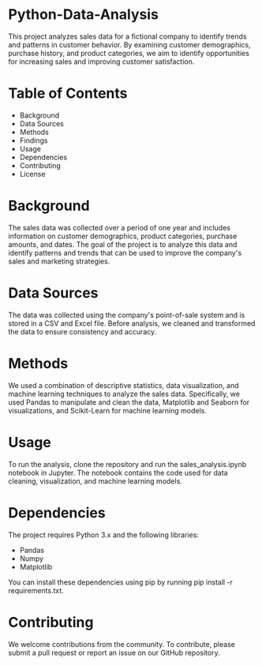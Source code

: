 # Python-Data-Analysis


This project analyzes sales data for a fictional company to identify trends and patterns in customer behavior. By examining customer demographics, purchase history, and product categories, we aim to identify opportunities for increasing sales and improving customer satisfaction.

# Table of Contents

- Background
- Data Sources
- Methods
- Findings
- Usage
- Dependencies
- Contributing
- License

# Background

The sales data was collected over a period of one year and includes information on customer demographics, product categories, purchase amounts, and dates. The goal of the project is to analyze this data and identify patterns and trends that can be used to improve the company's sales and marketing strategies.

# Data Sources

The data was collected using the company's point-of-sale system and is stored in a CSV and Excel file. Before analysis, we cleaned and transformed the data to ensure consistency and accuracy.

# Methods

We used a combination of descriptive statistics, data visualization, and machine learning techniques to analyze the sales data. Specifically, we used Pandas to manipulate and clean the data, Matplotlib and Seaborn for visualizations, and Scikit-Learn for machine learning models.

# Usage

To run the analysis, clone the repository and run the sales_analysis.ipynb notebook in Jupyter. The notebook contains the code used for data cleaning, visualization, and machine learning models.

# Dependencies

The project requires Python 3.x and the following libraries:
- Pandas
- Numpy
- Matplotlib


You can install these dependencies using pip by running pip install -r requirements.txt.

# Contributing

We welcome contributions from the community. To contribute, please submit a pull request or report an issue on our GitHub repository.

